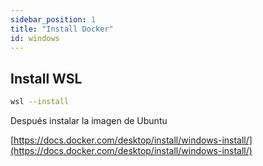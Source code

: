 ```yaml
---
sidebar_position: 1
title: "Install Docker"
id: windows
---
```


## Install WSL

```bash
wsl --install
```

Después instalar la imagen de Ubuntu

[https://docs.docker.com/desktop/install/windows-install/](https://docs.docker.com/desktop/install/windows-install/)
